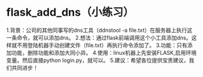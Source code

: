 # flask_add_dns（小练习）
1.背景：公司的其他同事写的dns工具（ddnstool -a file.txt）在服务器上执行这一条命令，就可以添加dns。
2.想法：通过flask前端调用这个小工具添加dns。这样就不用登陆机器手动创建文件（file.txt）再执行命令添加了。
3.功能：只有添加功能，删除功能和添加大同小异。
4.使用：linux机器上先安装FLASK,启用环境变量。然后直接python login.py，就可以。
5.建议：希望各位提供宝贵建议，我们共同进步！
